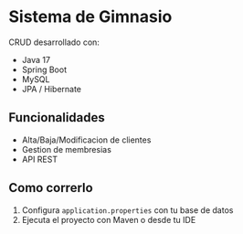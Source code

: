 # Sistema de Gimnasio 

CRUD desarrollado con:
- Java 17
- Spring Boot
- MySQL
- JPA / Hibernate

## Funcionalidades

- Alta/Baja/Modificacion de clientes
- Gestion de membresias
- API REST

## Como correrlo

1. Configura `application.properties` con tu base de datos
2. Ejecuta el proyecto con Maven o desde tu IDE
